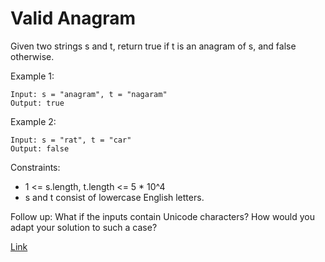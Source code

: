 # Valid Anagram #

Given two strings s and t, return true if t is an anagram of s, and false otherwise.

Example 1:

```
Input: s = "anagram", t = "nagaram"
Output: true
```

Example 2:

```
Input: s = "rat", t = "car"
Output: false
```

Constraints:

- 1 <= s.length, t.length <= 5 * 10^4
- s and t consist of lowercase English letters.

Follow up: What if the inputs contain Unicode characters? How would you adapt your solution to such a case?

[Link](https://leetcode.com/problems/valid-anagram/)